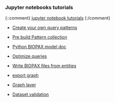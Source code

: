 ### Jupyter notebooks tutorials

{::comment}
[jupyter notebook tutorials](notebooks_main.html)
{:/comment}

 - [Create your own query patterns](pattern-first-step.html)

 - [Pre build Pattern collection](pattern-collection.html)

 - [Python BIOPAX model doc](BIOPAX-model-helper.html)

 - [Optimize queries](query_optimize.html)

 - [Write BIOPAX files from entities](entity2RDF_serialize.html)

 - [export graph](graph_export.html)

 - [Graph layer](graph_layer.html)

 - [Dataset validation](validation.html)


